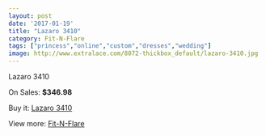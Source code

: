 ```yaml
---
layout: post
date: '2017-01-19'
title: "Lazaro 3410"
category: Fit-N-Flare
tags: ["princess","online","custom","dresses","wedding"]
image: http://www.extralace.com/8072-thickbox_default/lazaro-3410.jpg
---
```

Lazaro 3410

On Sales: **$346.98**
<a href="https://www.extralace.com/fit-n-flare/3830-lazaro-3410.html"><amp-img layout="responsive" width="600" height="600" src="//www.extralace.com/8072-thickbox_default/lazaro-3410.jpg" alt="Lazaro 3410 0" /></a>

Buy it: [Lazaro 3410](https://www.extralace.com/fit-n-flare/3830-lazaro-3410.html "Lazaro 3410")

View more: [Fit-N-Flare](https://www.extralace.com/4-fit-n-flare "Fit-N-Flare")